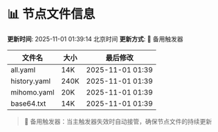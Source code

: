 # 📊 节点文件信息

**更新时间**: 2025-11-01 01:39:14 北京时间
**更新方式**: 🔄 备用触发器

| 文件名 | 大小 | 最后修改 |
|--------|------|----------|
| all.yaml | 14K | 2025-11-01 01:39 |
| history.yaml | 240K | 2025-11-01 01:39 |
| mihomo.yaml | 20K | 2025-11-01 01:39 |
| base64.txt | 14K | 2025-11-01 01:39 |

> 🔄 备用触发器：当主触发器失效时自动接管，确保节点文件的持续更新

